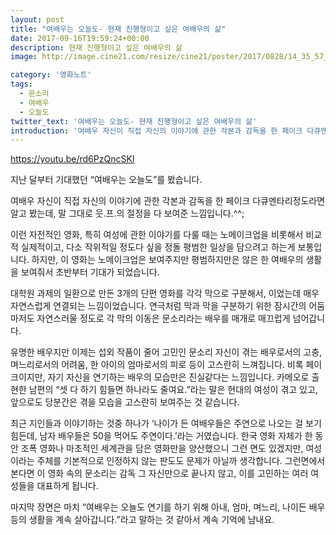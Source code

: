 ```yaml
---
layout: post
title: "여배우는 오늘도- 현재 진행형이고 싶은 여배우의 삶"
date: 2017-09-16T19:59:24+00:00
description: 현재 진행형이고 싶은 여배우의 삶
image: http://image.cine21.com/resize/cine21/poster/2017/0828/14_35_57__59a3abbd89c91[X230,330].jpg

category: '영화노트'  
tags: 
  - 문소리
  - 여배우
  - 오늘도
twitter_text: '여배우는 오늘도- 현재 진행형이고 싶은 여배우의 삶'
introduction: '여배우 자신이 직접 자신의 이야기에 관한 각본과 감독을 한 페이크 다큐멘타리정도라면 알고 봤는데, 말 그대로 웃.프.의 절정을 다 보여준 느낌입니다.^^;'
---
```


<https://youtu.be/rd6PzQncSKI>

지난 달부터 기대했던 &#8220;여배우는 오늘도&#8221;를 봤습니다.
  
여배우 자신이 직접 자신의 이야기에 관한 각본과 감독을 한 페이크 다큐멘타리정도라면 알고 봤는데, 말 그대로 웃.프.의 절정을 다 보여준 느낌입니다.^^;

이런 자전적인 영화, 특히 여성에 관한 이야기를 다룰 때는 노메이크업을 비롯해서 비교적 실제적이고, 다소 작위적일 정도다 싶을 정돌 평범한 일상을 담으려고 하는게 보통입니다. 하지만, 이 영화는 노메이크업은 보여주지만 평범하지만은 않은 한 여배우의 생활을 보여줘서 초반부터 기대가 되었습니다.

대학원 과제의 일환으로 만든 3개의 단편 영화를 각각 막으로 구분해서, 이었는데 매우 자연스럽게 연결되는 느낌이었습니다. 연극처럼 막과 막을 구분하기 위한 잠시간의 어둠마저도 자연스러울 정도로 각 막의 이동은 문소리라는 배우를 매개로 매끄럽게 넘어갑니다.

유명한 배우지만 이제는 섭외 작품이 줄어 고민인 문소리 자신이 겪는 배우로서의 고충, 며느리로서의 어려움, 한 아이의 엄마로서의 피로 등이 고스란히 느껴집니다. 비록 페이크이지만, 자기 자신을 연기하는 배우의 모습만은 진실같다는 느낌입니다. 카메오로 출현한 남편의 &#8220;셋 다 하기 힘들면 하나라도 줄여요.&#8221;라는 말은 현대의 여성이 겪고 있고, 앞으로도 당분간은 겪을 모습을 고스란히 보여주는 것 같습니다.

최근 지인들과 이야기하는 것중 하나가 &#8216;나이가 든 여배우들은 주연으로 나오는 걸 보기 힘든데, 남자 배우들은 50을 먹어도 주연이다.&#8217;라는 거였습니다. 한국 영화 자체가 한 동안 조폭 영화나 마초적인 세계관을 담은 영화만을 양산했으니 그런 면도 있겠지만, 여성이라는 주체를 기본적으로 인정하지 않는 판도도 문제가 아닐까 생각합니다. 그런면에서 본다면 이 영화 속의 문소리는 감독 그 자신만으로 끝나지 않고, 이를 고민하는 여러 여성들을 대표하게 됩니다.

마지막 장면은 마치 &#8220;여배우는 오늘도 연기를 하기 위해 아내, 엄마, 며느리, 나이든 배우 등의 생활을 계속 살아갑니다.&#8221;라고 말하는 것 같아서 계속 기억에 남내요.